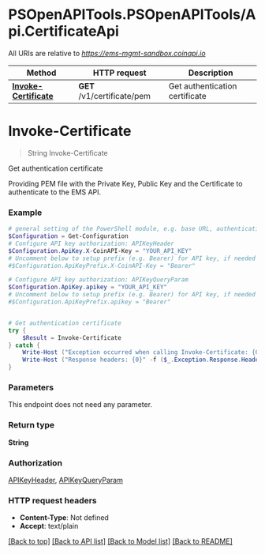 # PSOpenAPITools.PSOpenAPITools/Api.CertificateApi

All URIs are relative to *https://ems-mgmt-sandbox.coinapi.io*

Method | HTTP request | Description
------------- | ------------- | -------------
[**Invoke-Certificate**](CertificateApi.md#Invoke-Certificate) | **GET** /v1/certificate/pem | Get authentication certificate


<a name="Invoke-Certificate"></a>
# **Invoke-Certificate**
> String Invoke-Certificate<br>

Get authentication certificate

Providing PEM file with the Private Key, Public Key and the Certificate to authenticate to the EMS API.

### Example
```powershell
# general setting of the PowerShell module, e.g. base URL, authentication, etc
$Configuration = Get-Configuration
# Configure API key authorization: APIKeyHeader
$Configuration.ApiKey.X-CoinAPI-Key = "YOUR_API_KEY"
# Uncomment below to setup prefix (e.g. Bearer) for API key, if needed
#$Configuration.ApiKeyPrefix.X-CoinAPI-Key = "Bearer"

# Configure API key authorization: APIKeyQueryParam
$Configuration.ApiKey.apikey = "YOUR_API_KEY"
# Uncomment below to setup prefix (e.g. Bearer) for API key, if needed
#$Configuration.ApiKeyPrefix.apikey = "Bearer"


# Get authentication certificate
try {
    $Result = Invoke-Certificate
} catch {
    Write-Host ("Exception occurred when calling Invoke-Certificate: {0}" -f ($_.ErrorDetails | ConvertFrom-Json))
    Write-Host ("Response headers: {0}" -f ($_.Exception.Response.Headers | ConvertTo-Json))
}
```

### Parameters
This endpoint does not need any parameter.

### Return type

**String**

### Authorization

[APIKeyHeader](../README.md#APIKeyHeader), [APIKeyQueryParam](../README.md#APIKeyQueryParam)

### HTTP request headers

 - **Content-Type**: Not defined
 - **Accept**: text/plain

[[Back to top]](#) [[Back to API list]](../README.md#documentation-for-api-endpoints) [[Back to Model list]](../README.md#documentation-for-models) [[Back to README]](../README.md)

